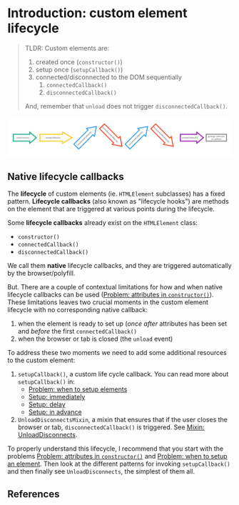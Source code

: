 # Introduction: custom element lifecycle

> TLDR: Custom elements are:
> 1. created once (`constructor()`)
> 2. setup once (`setupCallback()`)
> 3. connected/disconnected to the DOM sequentially
>    1. `connectedCallback()`
>    2. `disconnectedCallback()`
> 
> And, remember that `unload` does not trigger `disconnectedCallback()`.

![lifecycle illustration](lifecycle.jpg)

## Native lifecycle callbacks

The **lifecycle** of custom elements (ie. `HTMLElement` subclasses) has a fixed pattern.
**Lifecycle callbacks** (also known as "lifecycle hooks") are methods on the element 
that are triggered at various points during the lifecycle.

Some **lifecycle callbacks** already exist on the `HTMLElement` class:
* `constructor()`
* `connectedCallback()`
* `disconnectedCallback()`

We call them **native** lifecycle callbacks, and they are triggered automatically by the browser/polyfill.

But. There are a couple of contextual limitations for how and when native lifecycle 
callbacks can be used ([Problem: attributes in `constructor()`](Problem1_attributesInConstructor.md)).
These limitations leaves two crucial moments in the custom element lifecycle with no corresponding 
native callback:
1. when the element is ready to set up
   (*once after* attributes has been set and *before* the first `connectedCallback()`
2. when the browser or tab is closed 
   (the `unload` event)

To address these two moments we need to add some additional resources to the custom element:
1. `setupCallback()`, a custom life cycle callback.
   You can read more about `setupCallback()` in:
   * [Problem: when to setup elements](Problem2_setupElement.md)
   * [Setup: immediately](setup_immediate.md)
   * [Setup: delay](../chapterSetup/setup_delay_old.md)
   * [Setup: in advance](setup_in_advance.md)
2. `UnloadDisconnectsMixin`, a mixin that ensures that if the user closes the browser or tab, 
   `disconnectedCallback()` is triggered. 
   See [Mixin: UnloadDisconnects](unload_disconnects.md).

To properly understand this lifecycle, I recommend that you start with the problems
[Problem: attributes in `constructor()`](Problem1_attributesInConstructor.md) and
[Problem: when to setup an element](Problem2_setupElement.md).
Then look at the different patterns for invoking `setupCallback()` and 
then finally see `UnloadDisconnects`, the simplest of them all.

## References

